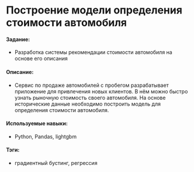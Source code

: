 # Построение модели определения стоимости автомобиля

#### Задание: 
- Разработка системы рекомендации стоимости автомобиля на основе его описания

#### Описание:
- Сервис по продаже автомобилей с пробегом  разрабатывает приложение для привлечения новых клиентов. В нём можно быстро узнать рыночную стоимость своего автомобиля. На основе исторические данные необходимо построить модель для определения стоимости автомобиля.

#### Используемые навыки:
- Python, Pandas, lightgbm

#### Тэги:
- градиентный бустинг, регрессия

